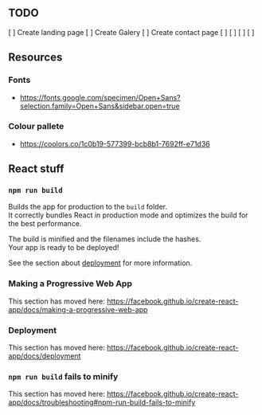 ## TODO

 [ ] Create landing page
 [ ] Create Galery 
 [ ] Create contact page
 [ ] 
 [ ] 
 [ ] 
 [ ] 

## Resources

### Fonts
 * https://fonts.google.com/specimen/Open+Sans?selection.family=Open+Sans&sidebar.open=true
 
### Colour pallete
 * https://coolors.co/1c0b19-577399-bcb8b1-7692ff-e71d36




## React stuff

### `npm run build`

Builds the app for production to the `build` folder.<br />
It correctly bundles React in production mode and optimizes the build for the best performance.

The build is minified and the filenames include the hashes.<br />
Your app is ready to be deployed!

See the section about [deployment](https://facebook.github.io/create-react-app/docs/deployment) for more information.


### Making a Progressive Web App

This section has moved here: https://facebook.github.io/create-react-app/docs/making-a-progressive-web-app

### Deployment

This section has moved here: https://facebook.github.io/create-react-app/docs/deployment

### `npm run build` fails to minify

This section has moved here: https://facebook.github.io/create-react-app/docs/troubleshooting#npm-run-build-fails-to-minify
